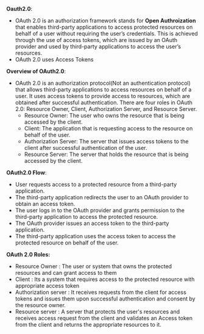**Oauth2.0**:

- OAuth 2.0 is an authorization framework stands for **Open Authroization** that enables third-party applications to access protected resources on behalf of a user without requiring the user’s credentials. This is achieved through the use of access tokens, which are issued by an OAuth provider and used by third-party applications to access the user’s resources.
- OAuth 2.0 uses Access Tokens

**Overview of OAuth2.0**:

- OAuth 2.0 is an authorization protocol(Not an authentication protocol) that allows third-party applications to access resources on behalf of a user. It uses access tokens to provide access to resources, which are obtained after successful authentication. There are four roles in OAuth 2.0: Resource Owner, Client, Authorization Server, and Resource Server.
  - Resource Owner: The user who owns the resource that is being accessed by the client.
  - Client: The application that is requesting access to the resource on behalf of the user.
  - Authorization Server: The server that issues access tokens to the client after successful authentication of the user.
  - Resource Server: The server that holds the resource that is being accessed by the client.

**OAuth2.0 Flow**:

- User requests access to a protected resource from a third-party application.
- The third-party application redirects the user to an OAuth provider to obtain an access token.
- The user logs in to the OAuth provider and grants permission to the third-party application to access the protected resource.
- The OAuth provider issues an access token to the third-party application.
- The third-party application uses the access token to access the protected resource on behalf of the user.


**OAuth 2.0 Roles:**

- Resource Owner        : The user or system that owns the protected resources and can grant access to them 
- Client                : Its a system that requires access to the protected resource with appropriate access token
- Authorization server  : It receives requests from the client for access tokens and issues them upon successful authentication and consent by the resource owner.
- Resource server       : A server that protects the user's resources and receives access request from the client and validates an Access token from the client and returns the appropriate resources to it.
  
  
